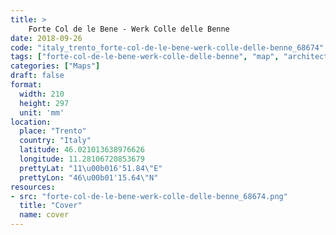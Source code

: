 ```yaml
---
title: > 
    Forte Col de le Bene - Werk Colle delle Benne
date: 2018-09-26
code: "italy_trento_forte-col-de-le-bene-werk-colle-delle-benne_68674"
tags: ["forte-col-de-le-bene-werk-colle-delle-benne", "map", "architecture", "buildings", "Trento", "Italy"]
categories: ["Maps"]
draft: false
format:
  width: 210
  height: 297
  unit: 'mm'
location:
  place: "Trento"
  country: "Italy"
  latitude: 46.021013638976626
  longitude: 11.28106720853679
  prettyLat: "11\u00b016'51.84\"E"
  prettyLon: "46\u00b01'15.64\"N"
resources:
- src: "forte-col-de-le-bene-werk-colle-delle-benne_68674.png"
  title: "Cover"
  name: cover
---
```

